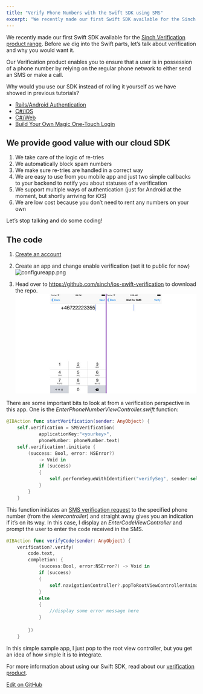 ```yaml
---
title: "Verify Phone Numbers with the Swift SDK using SMS"
excerpt: "We recently made our first Swift SDK available for the Sinch Verification product range. Before we dig into the Swift parts, let’s talk about verification and why you would want it."
---
```

We recently made our first Swift SDK available for the [Sinch Verification product range](https://www.sinch.com/products/verification/). Before we dig into the Swift parts, let’s talk about verification and why you would want it.

Our Verification product enables you to ensure that a user is in possession of a phone number by relying on the regular phone network to either send an SMS or make a call.

Why would you use our SDK instead of rolling it yourself as we have showed in previous tutorials?

 - [Rails/Android Authentication](doc:verify-phone-numbers-with-the-swift-sdk-using-sms)
 - [C#/iOS](doc:building-a-c-authentication-system-with-net-part-1)
 - [C#/Web](doc:number-verification-aspnet-identity-and-two-factor-authentication-part-3)
 - [Build Your Own Magic One-Touch Login](doc:verify-phone-numbers-with-the-swift-sdk-using-sms)

## We provide good value with our cloud SDK

 1. We take care of the logic of re-tries
 1. We automatically block spam numbers
 1. We make sure re-tries are handled in a correct way
 1. We are easy to use from you mobile app and just two simple callbacks to your backend to notify you about statuses of a verification
 1. We support multiple ways of authentication (just for Android at the moment, but shortly arriving for iOS)
 1. We are low cost because you don’t need to rent any numbers on your own

Let’s stop talking and do some coding\!

## The code

 1. [Create an account](https://portal.sinch.com/#/signup)
 1. Create an app and change enable verification (set it to public for now)
    ![configureapp.png](images/700bb7b-configureapp.png)

 1. Head over to <https://github.com/sinch/ios-swift-verification> to download the repo.
    ![screenshots2.jpg](images/4729ddb-screenshots2.jpg)

There are some important bits to look at from a verification perspective in this app. One is the *EnterPhoneNumberViewController.swift* function:

```swift
@IBAction func startVerification(sender: AnyObject) {
    self.verification = SMSVerification(
            applicationKey:"<yourkey>",
            phoneNumber: phoneNumber.text)
    self.verification!.initiate {
        (success: Bool, error: NSError?)
            -> Void in
            if (success)
            {
                self.performSegueWithIdentifier("verifySeg", sender:self)
            }
        }
    }
```

This function initiates an [SMS verification request](https://www.sinch.com/products/verification/sms/) to the specified phone number (from the *viewcontroller*) and straight away gives you an indication if it’s on its way. In this case, I display an *EnterCodeViewController* and prompt the user to enter the code received in the SMS.

```swift
@IBAction func verifyCode(sender: AnyObject) {
    verification?.verify(
        code.text,
        completion: {
            (success:Bool, error:NSError?) -> Void in
            if (success)
            {
                self.navigationController?.popToRootViewControllerAnimated(true)
            }
            else
            {
                //display some error message here
            }

        })
    }
```

In this simple sample app, I just pop to the root view controller, but you get an idea of how simple it is to integrate.

For more information about using our Swift SDK, read about our [verification product](doc:verification-for-ios).

<a class="edit-on-github" href="https://github.com/sinch/docs/blob/master/docs/tutorials/ios/verify-phone-numbers-with-the-swift-sdk-using-sms.md">Edit on GitHub</a>